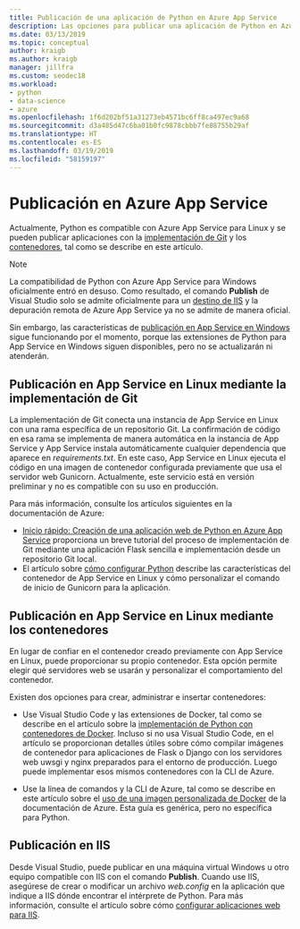 ```yaml
---
title: Publicación de una aplicación de Python en Azure App Service
description: Las opciones para publicar una aplicación de Python en Azure App Service, incluida la implementación en Git y contenedores para Linux, y la implementación en IIS.
ms.date: 03/13/2019
ms.topic: conceptual
author: kraigb
ms.author: kraigb
manager: jillfra
ms.custom: seodec18
ms.workload:
- python
- data-science
- azure
ms.openlocfilehash: 1f6d202bf51a31273eb4571bc6ff8ca497ec9a68
ms.sourcegitcommit: d3a485d47c6ba01b0fc9878cbbb7fe88755b29af
ms.translationtype: HT
ms.contentlocale: es-ES
ms.lasthandoff: 03/19/2019
ms.locfileid: "58159197"
---
```

# <a name="publish-to-azure-app-service"></a>Publicación en Azure App Service

Actualmente, Python es compatible con Azure App Service para Linux y se pueden publicar aplicaciones con la [implementación de Git](#publish-to-app-service-on-linux-using-git-deploy) y los [contenedores](#publish-to-app-service-on-linux-using-containers), tal como se describe en este artículo.

> [!Note]
> La compatibilidad de Python con Azure App Service para Windows oficialmente entró en desuso. Como resultado, el comando **Publish** de Visual Studio solo se admite oficialmente para un [destino de IIS](#publish-to-iis) y la depuración remota de Azure App Service ya no se admite de manera oficial.
>
> Sin embargo, las características de [publicación en App Service en Windows](publish-to-app-service-windows.md) sigue funcionando por el momento, porque las extensiones de Python para App Service en Windows siguen disponibles, pero no se actualizarán ni atenderán.

## <a name="publish-to-app-service-on-linux-using-git-deploy"></a>Publicación en App Service en Linux mediante la implementación de Git

La implementación de Git conecta una instancia de App Service en Linux con una rama específica de un repositorio Git. La confirmación de código en esa rama se implementa de manera automática en la instancia de App Service y App Service instala automáticamente cualquier dependencia que aparece en *requirements.txt*. En este caso, App Service en Linux ejecuta el código en una imagen de contenedor configurada previamente que usa el servidor web Gunicorn. Actualmente, este servicio está en versión preliminar y no es compatible con su uso en producción.

Para más información, consulte los artículos siguientes en la documentación de Azure:

- [Inicio rápido: Creación de una aplicación web de Python en Azure App Service](/azure/app-service/containers/quickstart-python?toc=%2Fpython%2Fazure%2FTOC.json) proporciona un breve tutorial del proceso de implementación de Git mediante una aplicación Flask sencilla e implementación desde un repositorio Git local.
- El artículo sobre [cómo configurar Python](/azure/app-service/containers/how-to-configure-python) describe las características del contenedor de App Service en Linux y cómo personalizar el comando de inicio de Gunicorn para la aplicación.

## <a name="publish-to-app-service-on-linux-using-containers"></a>Publicación en App Service en Linux mediante los contenedores

En lugar de confiar en el contenedor creado previamente con App Service en Linux, puede proporcionar su propio contenedor. Esta opción permite elegir qué servidores web se usarán y personalizar el comportamiento del contenedor.

Existen dos opciones para crear, administrar e insertar contenedores:

- Use Visual Studio Code y las extensiones de Docker, tal como se describe en el artículo sobre la [implementación de Python con contenedores de Docker](https://code.visualstudio.com/docs/python/tutorial-deploy-containers). Incluso si no usa Visual Studio Code, en el artículo se proporcionan detalles útiles sobre cómo compilar imágenes de contenedor para aplicaciones de Flask o Django con los servidores web uwsgi y nginx preparados para el entorno de producción. Luego puede implementar esos mismos contenedores con la CLI de Azure.

- Use la línea de comandos y la CLI de Azure, tal como se describe en este artículo sobre el [uso de una imagen personalizada de Docker](/azure/app-service/containers/tutorial-custom-docker-image) de la documentación de Azure. Esta guía es genérica, pero no específica para Python.

## <a name="publish-to-iis"></a>Publicación en IIS

Desde Visual Studio, puede publicar en una máquina virtual Windows u otro equipo compatible con IIS con el comando **Publish**. Cuando use IIS, asegúrese de crear o modificar un archivo *web.config* en la aplicación que indique a IIS dónde encontrar el intérprete de Python. Para más información, consulte el artículo sobre cómo [configurar aplicaciones web para IIS](configure-web-apps-for-iis-windows.md).
